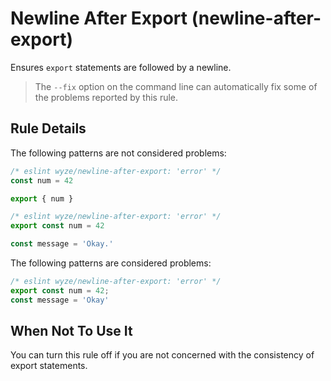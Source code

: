 # Newline After Export (newline-after-export)

Ensures `export` statements are followed by a newline.

> The `--fix` option on the command line can automatically fix some of the problems reported by this rule.

## Rule Details

The following patterns are not considered problems:

```js
/* eslint wyze/newline-after-export: 'error' */
const num = 42

export { num }
```

```js
/* eslint wyze/newline-after-export: 'error' */
export const num = 42

const message = 'Okay.'
```

The following patterns are considered problems:

```js
/* eslint wyze/newline-after-export: 'error' */
export const num = 42;
const message = 'Okay'
```

## When Not To Use It

You can turn this rule off if you are not concerned with the consistency of export statements.
